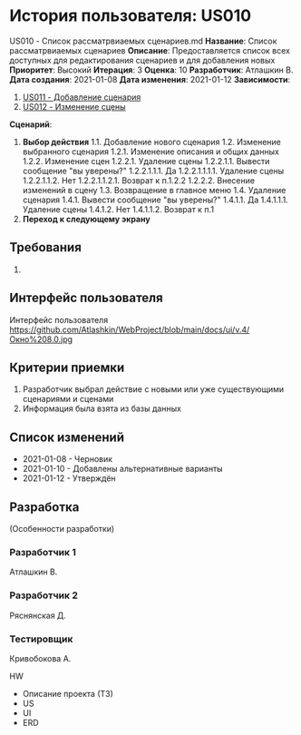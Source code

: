 # История пользователя: US010
US010 - Список рассматрвиаемых сценариев.md
**Название**: Список рассматрвиаемых сценариев
**Описание**: Предоставляется список всех доступных для редактирования сценариев и для добавления новых
**Приоритет**: Высокий
**Итерация**: 3
**Оценка**: 10
**Разработчик**: Атлашкин В.
**Дата создания**: 2021-01-08
**Дата изменения**: 2021-01-12
**Зависимости**:
1. [US011 - Добавление сценария](US011.md)
2. [US012 - Изменение сцены](US012.md)

**Сценарий**:
1. **Выбор действия**
	1.1. Добавление нового сценария
	1.2. Изменение выбранного сценария
		1.2.1. Изменение описания и общих данных
		1.2.2. Изменение сцен
			1.2.2.1. Удаление сцены
				1.2.2.1.1. Вывести сообщение "вы уверены?"
					1.2.2.1.1.1. Да
						1.2.2.1.1.1.1. Удаление сцены
					1.2.2.1.1.2. Нет
						1.2.2.1.1.2.1. Возврат к п.1.2.2
			1.2.2.2. Внесение изменений в сцену
	1.3. Возвращение в главное меню
	1.4. Удаление сценария
		1.4.1. Вывести сообщение "вы уверены?"
			1.4.1.1. Да
				1.4.1.1.1. Удаление сцены
			1.4.1.2. Нет
				1.4.1.1.2. Возврат к п.1
2. **Переход к следующему экрану**

## Требования
1. 

## Интерфейс пользователя
Интерфейс пользователя 
https://github.com/Atlashkin/WebProject/blob/main/docs/ui/v.4/Окно%208.0.jpg

## Критерии приемки
1. Разработчик выбрал действие с новыми или уже существующими сценариями и сценами
2. Информация была взята из базы данных

## Список изменений
- 2021-01-08 - Черновик
- 2021-01-10 - Добавлены альтернативные варианты
- 2021-01-12 - Утверждён

## Разработка
(Особенности разработки)

### Разработчик 1
Атлашкин В.
### Разработчик 2
Ряснянская Д.
### Тестировщик
Кривобокова А.

HW
- Описание проекта (ТЗ)
- US
- UI
- ERD
